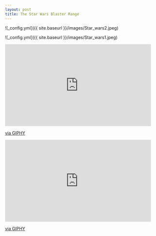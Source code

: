 ```yaml
---
layout: post
title: The Star Wars Blaster Range
---
```


![_config.yml]({{ site.baseurl }}/images/Star_wars2.jpeg)

![_config.yml]({{ site.baseurl }}/images/Star_wars1.jpeg)

<iframe src="https://giphy.com/embed/hpLsjuWoTzTffqCceI" width="480" height="270" frameBorder="0" class="giphy-embed" allowFullScreen></iframe><p><a href="https://giphy.com/gifs/hpLsjuWoTzTffqCceI">via GIPHY</a></p>

<iframe src="https://giphy.com/embed/kdc5Ee6uJEl5U3b0XR" width="480" height="270" frameBorder="0" class="giphy-embed" allowFullScreen></iframe><p><a href="https://giphy.com/gifs/kdc5Ee6uJEl5U3b0XR">via GIPHY</a></p>
